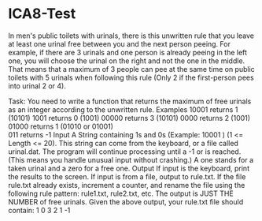 # ICA8-Test

In men's public toilets with urinals, there is this unwritten rule that you leave at least one urinal free between you and 
the next person peeing. For example, if there are 3 urinals and one person is already peeing in the left one, you will 
choose the urinal on the right and not the one in the middle. That means that a maximum of 3 people can pee at the 
same time on public toilets with 5 urinals when following this rule (Only 2 if the first-person pees into urinal 2 or 4). 
 
 
Task: 
You need to write a function that returns the maximum of free urinals as an integer according to the unwritten rule. 
Examples 
10001 returns 1 (10101) 
1001 returns 0 (1001) 
00000 returns 3 (10101) 
0000 returns 2 (1001) 
01000 returns 1 (01010 or 01001)  
011 returns -1 
Input 
A String containing 1s and 0s (Example:  10001 ) (1 <= Length <= 20). This string can come from the keyboard, or a file 
called urinal.dat. The program will continue processing until a -1 or <eof> is reached. (This means you handle unusual 
input without crashing.) 
A one stands for a taken urinal and a zero for a free one. 
Output 
If input is the keyboard, print the results to the screen. If input is from a file, output to rule.txt. If the file rule.txt already 
exists, increment a counter, and rename the file using the following rule pattern:  rule1.txt, rule2.txt, etc. The output is 
JUST THE NUMBER of free urinals. Given the above output, your rule.txt file should contain: 
1 
0 
3 
2 
1 
-1 
